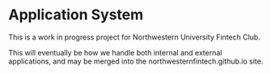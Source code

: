# Application System

This is a work in progress project for Northwestern University Fintech Club.

This will eventually be how we handle both internal and external applications, and may be merged into the northwesternfintech.github.io site.